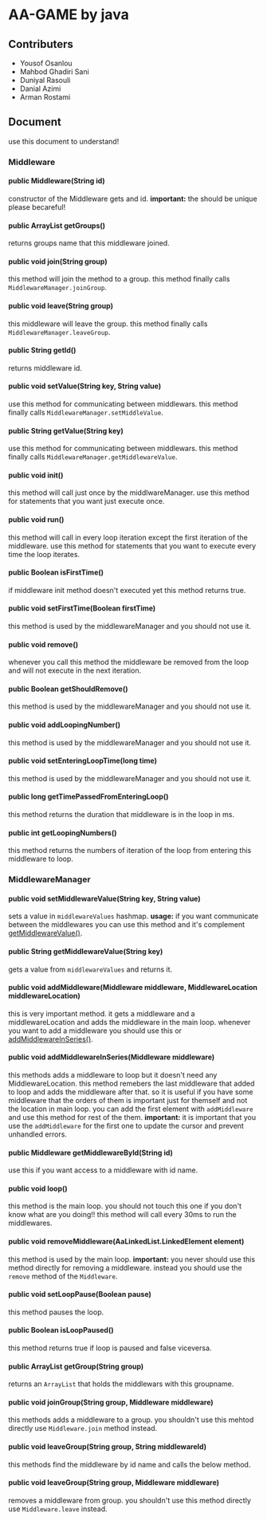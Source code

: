 # AA-GAME by java
## Contributers
- Yousof Osanlou 
- Mahbod Ghadiri Sani
- Duniyal Rasouli 
- Danial Azimi 
- Arman Rostami

## Document
use this document to understand!

### Middleware
#### public Middleware(String id)
constructor of the Middleware gets and id. 
**important:** the should be unique please becareful!

#### public ArrayList<String> getGroups()
returns groups name that this middleware joined.

#### public void join(String group)
this method will join the method to a group.
this method finally calls ```MiddlewareManager.joinGroup```.

#### public void leave(String group) 
this middleware will leave the group.
this method finally calls ```MiddlewareManager.leaveGroup```.

#### public String getId()
returns middleware id.

#### public void setValue(String key, String value)
use this method for communicating between middlewars.
this method finally calls ```MiddlewareManager.setMiddleValue```.

#### public String getValue(String key)
use this method for communicating between middlewars.
this method finally calls ```MiddlewareManager.getMiddlewareValue```.

#### public void init()
this method will call just once by the middlwareManager.
use this method for statements that you want just execute once.

#### public void run() 
this method will call in every loop iteration except the first iteration of the middleware.
use this method for statements that you want to execute every time the loop iterates.

#### public Boolean isFirstTime()
if middleware init method doesn't executed yet this method returns true.

#### public void setFirstTime(Boolean firstTime)
this method is used by the middlewareManager and you should not use it.

#### public void remove() 
whenever you call this method the middleware be removed from the loop and will not execute in the next iteration.

#### public Boolean getShouldRemove()
this method is used by the middlewareManager and you should not use it.

#### public void addLoopingNumber()
this method is used by the middlewareManager and you should not use it.

#### public void setEnteringLoopTime(long time)
this method is used by the middlewareManager and you should not use it.

#### public long getTimePassedFromEnteringLoop()
this method returns the duration that middleware is in the loop in ms.

#### public int getLoopingNumbers()
this method returns the numbers of iteration of the loop from entering this middleware to loop.

### MiddlewareManager
#### public void setMiddlewareValue(String key, String value)
sets a value in ```middlewareValues``` hashmap.
**usage:** if you want communicate between the middlewares you can use this method and it's complement [getMiddlewareValue()](#public-String-getMiddlewareValue(String-key)).

#### public String getMiddlewareValue(String key)
gets a value from ```middlewareValues``` and returns it.

#### public void addMiddleware(Middleware middleware, MiddlewareLocation middlewareLocation)
this is very important method. it gets a middleware and a middlewareLocation and adds the middleware in the main loop.
whenever you want to add a middleware you should use this or [addMiddlewareInSeries()](#public-void-addMiddlewareInSeries(Middleware-middleware)).

#### public void addMiddlewareInSeries(Middleware middleware)
this methods adds a middleware to loop but it doesn't need any MiddlewareLocation.
this method remebers the last middleware that added to loop and adds the middleware after that.
so it is useful if you have some middleware that the orders of them is important just for themself and not the location in main loop.
you can add the first element with ```addMiddleware``` and use this method for rest of the them.
**important:** it is important that you use the ```addMiddleware``` for the first one to update the cursor and prevent unhandled errors.

#### public Middleware getMiddlewareById(String id)
use this if you want access to a middleware with id name.

#### public void loop()
this method is the main loop. you should not touch this one if you don't know what are you doing!!
this method will call every 30ms to run the middlewares.

#### public void removeMiddleware(AaLinkedList.LinkedElement element)
this method is used by the main loop. 
**important:** you never should use this method directly for removing a middleware. instead you should use the ```remove``` method of the ```Middleware```.

#### public void setLoopPause(Boolean pause)
this method pauses the loop.

#### public Boolean isLoopPaused()
this method returns true if loop is paused and false viceversa.

#### public ArrayList<Middleware> getGroup(String group)
returns an ```ArrayList``` that holds the middlewars with this groupname.

#### public void joinGroup(String group, Middleware middleware)
this methods adds a middleware to a group. you shouldn't use this mehtod directly use ```Middleware.join``` method instead.

#### public void leaveGroup(String group, String middlewareId)
this methods find the middleware by id name and calls the below method.

#### public void leaveGroup(String group, Middleware middleware)
removes a middleware from group. you shouldn't use this method directly use ```Middleware.leave``` instead.
